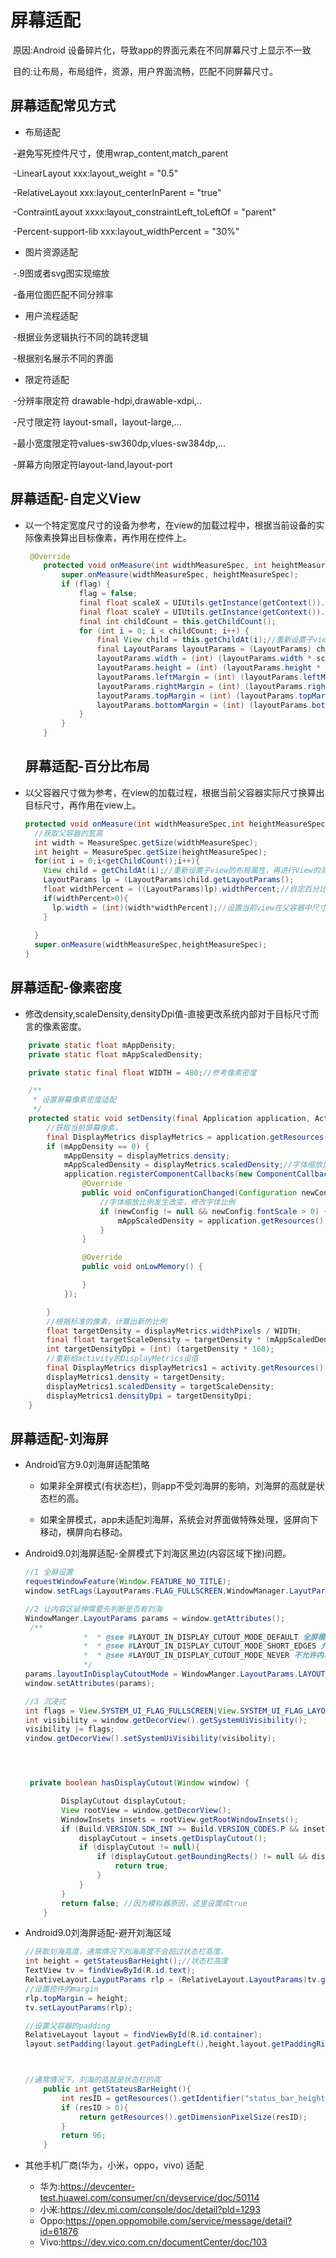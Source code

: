 # 屏幕适配

​			原因:Android 设备碎片化，导致app的界面元素在不同屏幕尺寸上显示不一致

​			目的:让布局，布局组件，资源，用户界面流畅，匹配不同屏幕尺寸。

## 屏幕适配常见方式

* 布局适配



​		-避免写死控件尺寸，使用wrap_content,match_parent

​        -LinearLayout xxx:layout_weight = "0.5"

​	    -RelativeLayout xxx:layout_centerInParent = "true"

​		-ContraintLayout xxxx:layout_constraintLeft_toLeftOf = "parent"

​		-Percent-support-lib xxx:layout_widthPercent = "30%"



* 图片资源适配



​		-.9图或者svg图实现缩放

​		-备用位图匹配不同分辨率		



* 用户流程适配



​		-根据业务逻辑执行不同的跳转逻辑

​		-根据别名展示不同的界面



* 限定符适配



​		-分辨率限定符 drawable-hdpi,drawable-xdpi,..

​		-尺寸限定符 layout-small，layout-large,...

​		-最小宽度限定符values-sw360dp,vlues-sw384dp,...

​		-屏幕方向限定符layout-land,layout-port



## 屏幕适配-自定义View

* 以一个特定宽度尺寸的设备为参考，在view的加载过程中，根据当前设备的实际像素换算出目标像素，再作用在控件上。

  ~~~java
   @Override
      protected void onMeasure(int widthMeasureSpec, int heightMeasureSpec) {
          super.onMeasure(widthMeasureSpec, heightMeasureSpec);
          if (flag) {
              flag = false;
              final float scaleX = UIUtils.getInstance(getContext()).getHorizontalScaleValue();//获取横向缩放比
              final float scaleY = UIUtils.getInstance(getContext()).getVerticalScaleValue();//获取竖向缩放比
              final int childCount = this.getChildCount();
              for (int i = 0; i < childCount; i++) {
                  final View child = this.getChildAt(i);//重新设置子view的布局属性，再进行view的测量
                  final LayoutParams layoutParams = (LayoutParams) child.getLayoutParams();
                  layoutParams.width = (int) (layoutParams.width * scaleX);//换算宽度目标值
                  layoutParams.height = (int) (layoutParams.height * scaleY);//换算高度目标值
                  layoutParams.leftMargin = (int) (layoutParams.leftMargin * scaleX);
                  layoutParams.rightMargin = (int) (layoutParams.rightMargin * scaleX);
                  layoutParams.topMargin = (int) (layoutParams.topMargin * scaleY);
                  layoutParams.bottomMargin = (int) (layoutParams.bottomMargin * scaleY);
              }
          }
      }
  ~~~

  

  ## 屏幕适配-百分比布局

* 以父容器尺寸做为参考，在view的加载过程，根据当前父容器实际尺寸换算出目标尺寸，再作用在view上。

  ~~~java
  protected void onMeasure(int widthMeasureSpec,int heightMeasureSpec){
    //获取父容器的宽高
    int width = MeasureSpec.getSize(widthMeasureSpec);
    int height = MeasureSpec.getSize(heightMeasureSpec);
    for(int i = 0;i<getChildCount();i++){
      View child = getChildAt(i);//重新设置子view的布局属性，再进行View的测量
      LayoutParams lp = (LayoutParams)child.getLayoutParams();
      float widthPercent = ((LayoutParams)lp).widthPercent;//自定百分比属性
      if(widthPercent>0){
        lp.width = (int)(width*widthPercent);//设置当前view在父容器中尺寸占比
      }
      
    }
  	super.onMeasure(widthMeasureSpec,heightMeasureSpec);
  }
  ~~~

  

## 屏幕适配-像素密度

* 修改density,scaleDensity,densityDpi值-直接更改系统内部对于目标尺寸而言的像素密度。

~~~java
    private static float mAppDensity;
    private static float mAppScaledDensity;

    private static final float WIDTH = 480;//参考像素密度

    /**
     * 设置屏幕像素密度适配
     */
    protected static void setDensity(final Application application, Activity activity) {
        //获取当前屏幕像素，
        final DisplayMetrics displayMetrics = application.getResources().getDisplayMetrics();
        if (mAppDensity == 0) {
            mAppDensity = displayMetrics.density;
            mAppScaledDensity = displayMetrics.scaledDensity;//字体缩放比例
            application.registerComponentCallbacks(new ComponentCallbacks() {
                @Override
                public void onConfigurationChanged(Configuration newConfig) {
                    //字体缩放比例发生改变，修改字体比例
                    if (newConfig != null && newConfig.fontScale > 0) {
                        mAppScaledDensity = application.getResources().getDisplayMetrics().scaledDensity;
                    }
                }

                @Override
                public void onLowMemory() {

                }
            });

        }
        //根据标准的像素，计算出新的比例
        float targetDensity = displayMetrics.widthPixels / WIDTH;
        final float targetScaleDensity = targetDensity * (mAppScaledDensity / mAppDensity);
        int targetDensityDpi = (int) (targetDensity * 160);
        //重新给activity的DisplayMetrics设值
        final DisplayMetrics displayMetrics1 = activity.getResources().getDisplayMetrics();
        displayMetrics1.density = targetDensity;
        displayMetrics1.scaledDensity = targetScaleDensity;
        displayMetrics1.densityDpi = targetDensityDpi;
    }

~~~



## 屏幕适配-刘海屏

* Android官方9.0刘海屏适配策略

   - 如果非全屏模式(有状态栏)，则app不受刘海屏的影响，刘海屏的高就是状态栏的高。

   - 如果全屏模式，app未适配刘海屏，系统会对界面做特殊处理，竖屏向下移动，横屏向右移动。

     

* Android9.0刘海屏适配-全屏模式下刘海区黑边(内容区域下挫)问题。

  ~~~java
  //1 全屏设置
  requestWindowFeature(Window.FEATURE_NO_TITLE);
  window.setFLags(LayoutParams.FLAG_FULLSCREEN,WindowManager.LayutParams.FLAG_FULLSCREEN);
  
  //2 让内容区延伸需要先判断是否有刘海
  WindowManger.LayoutParams params = window.getAttributes();
   /**
               *  * @see #LAYOUT_IN_DISPLAY_CUTOUT_MODE_DEFAULT 全屏模式，内容下移，非全屏不受影响
               *  * @see #LAYOUT_IN_DISPLAY_CUTOUT_MODE_SHORT_EDGES 允许内容去延伸进刘海区
               *  * @see #LAYOUT_IN_DISPLAY_CUTOUT_MODE_NEVER 不允许内容延伸进刘海区
               */
  params.layoutInDisplayCutoutMode = WindowManger.LayoutParams.LAYOUT_IN_DISPLAY_CUTOUT_MODE_SHORT_EDGES;
  window.setAttributes(params);
  
  //3 沉浸式
  int flags = View.SYSTEM_UI_FLAG_FULLSCREEN|View.SYSTEM_UI_FLAG_LAYOUT_FULLSCREEN;
  int visibility = window.getDecorView().getSystemUiVisibility();
  visibility |= flags;
  vindow.getDecorView().setSystemUiVisibility(visibolity);
  
  
  
  
   private boolean hasDisplayCutout(Window window) {
  
          DisplayCutout displayCutout;
          View rootView = window.getDecorView();
          WindowInsets insets = rootView.getRootWindowInsets();
          if (Build.VERSION.SDK_INT >= Build.VERSION_CODES.P && insets != null){
              displayCutout = insets.getDisplayCutout();
              if (displayCutout != null){
                  if (displayCutout.getBoundingRects() != null && displayCutout.getBoundingRects().size() > 0 && displayCutout.getSafeInsetTop() > 0){
                      return true;
                  }
              }
          }
          return false; //因为模拟器原因，这里设置成true
      }
  
  ~~~



* Android9.0刘海屏适配-避开刘海区域

  ~~~java
  //获取刘海高度，通常情况下刘海高度不会超过状态栏高度。
  int height = getStateusBarHeight();//状态栏高度
  TextView tv = findViewById(R.id.text);
  RelativeLayout.LayputParams rlp = (RelativeLayout.LayoutParams)tv.getLayoutParams();
  //设置控件的margin
  rlp.topMargin = height;
  tv.setLayoutParams(rlp);
  
  //设置父容器的padding
  RelativeLayout layout = findViewById(R.id.container);
  layout.setPadding(layout.getPadingLeft(),height,layout.getPaddingRight(),layout.getPaddingBottom());
  
  
  
  //通常情况下，刘海的高就是状态栏的高
      public int getStateusBarHeight(){
          int resID = getResources().getIdentifier("status_bar_height", "dimen", "android");
          if (resID > 0){
              return getResources().getDimensionPixelSize(resID);
          }
          return 96;
      }
  ~~~



* 其他手机厂商(华为，小米，oppo，vivo) 适配
  - 华为:https://devcenter-test.huawei.com/consumer/cn/devservice/doc/50114
  - 小米:https://dev.mi.com/console/doc/detail?pld=1293
  - Oppo:https://open.oppomobile.com/service/message/detail?id=61876
  - Vivo:https://dev.vico.com.cn/documentCenter/doc/103





















